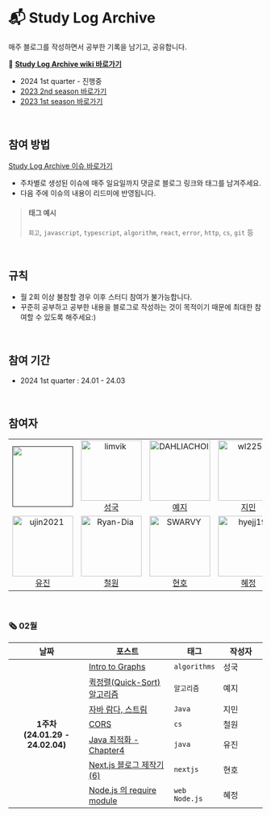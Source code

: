# 📬 Study Log Archive

매주 블로그를 작성하면서 공부한 기록을 남기고, 공유합니다.

🔖 **[Study Log Archive wiki 바로가기](https://github.com/Gamangjum-lihou/study-log-archive/wiki)**
- 2024 1st quarter - 진행중
- [2023 2nd season 바로가기](https://github.com/Gamangjum-lihou/study-log-archive/wiki/2023,-2nd-season)
- [2023 1st season 바로가기](https://github.com/Gamangjum-lihou/study-log-archive/wiki/2023,-1st-season)

<br />

## 참여 방법
[Study Log Archive 이슈 바로가기](https://github.com/Gamangjum-lihou/study-log-archive/issues)
- 주차별로 생성된 이슈에 매주 일요일까지 댓글로 블로그 링크와 태그를 남겨주세요.
- 다음 주에 이슈의 내용이 리드미에 반영됩니다.

> #### 태그 예시
> `회고`, `javascript`, `typescript`, `algorithm`, `react`, `error`, `http`, `cs`, `git` 등 

<br />

## 규칙
- 월 2회 이상 불참할 경우 이후 스터디 참여가 불가능합니다.
- 꾸준히 공부하고 공부한 내용을 블로그로 작성하는 것이 목적이기 때문에 최대한 참여할 수 있도록 해주세요:)

<br />

## 참여 기간
- 2024 1st quarter : 24.01 - 24.03

<br />

## 참여자
<table>
  <tr>
    <td align="center">
      <a href="">
        <img src="" alt="" width="120" />
      </a>
      <br />
      <a href=""></a>
    </td>
    <td align="center">
      <a href="https://github.com/limvik">
        <img src="https://avatars.githubusercontent.com/u/37972432" alt="limvik" width="120" />
      </a>
      <br />
      <a href="https://github.com/limvik">성국</a>
    </td>
    <td align="center">
      <a href="https://github.com/DAHLIACHOI">
        <img src="https://avatars.githubusercontent.com/u/48826098" alt="DAHLIACHOI" width="120" />
      </a>
      <br />
      <a href="https://github.com/DAHLIACHOI">예지</a>
    </td>
    <td align="center">
      <a href="https://github.com/wl2258">
        <img src="https://avatars.githubusercontent.com/u/77067383" alt="wl2258" width="120" />
      </a>
      <br />
      <a href="https://github.com/wl2258">지민</a>
    </td>
  </tr>
  <tr>    
    <td align="center">
      <a href="https://github.com/ujin2021">
        <img src="https://avatars.githubusercontent.com/u/53362054" alt="ujin2021" width="120" />
      </a>
      <br />
      <a href="https://github.com/ujin2021">유진</a>
    </td>
    <td align="center">
      <a href="https://github.com/Ryan-Dia">
        <img src="https://avatars1.githubusercontent.com/u/76567238" alt="Ryan-Dia" width="120" />
      </a>
      <br />
      <a href="https://github.com/Ryan-Dia">철원</a>
    </td>
    <td align="center">
      <a href="https://github.com/SWARVY">
        <img src="https://avatars1.githubusercontent.com/u/53262430" alt="SWARVY" width="120" />
      </a>
      <br />
      <a href="https://github.com/SWARVY">현호</a>
    </td>
    <td align="center">
      <a href="https://github.com/hyejj19">
        <img src="https://avatars.githubusercontent.com/u/89173923" alt="hyejj19" width="120" />
      </a>
      <br />
      <a href="https://github.com/hyejj19">혜정</a>
    </td>
  </tr>
</table>

<br />

### 🗞 02월
<table>
  <thead>
    <tr>
      <th align="center">날짜</th>
      <th align="center">포스트</th>
      <th align="center">태그</th>
      <th align="center" width="70px">작성자</th>
    </tr>
  </thead>
  <tbody>
    <tr>
      <th rowspan=8 align="center">1주차<br />(24.01.29 - 24.02.04)</th>
      <td><a href="https://limvik.github.io/posts/intro-to-graphs/">Intro to Graphs</a></td>
      <td><code>algorithms</code></td>
      <td>성국</td>
    </tr>
    <tr>
      <td><a href="https://dahliachoi.tistory.com/97">퀵정렬(Quick-Sort) 알고리즘</a></td>
      <td><code>알고리즘</code></td>
      <td>예지</td>
    </tr>
    <tr>
      <td><a href="https://ssonzm.tistory.com/48">자바 람다, 스트림</a></td>
      <td><code>Java</code></td>
      <td>지민</td>
    </tr>
    <tr>
      <td><a href="https://html-jc.tistory.com/723">CORS</a></td>
      <td><code>cs</code></td>
      <td>철원</td>
    </tr>
    <tr>
      <td><a href="https://velog.io/@ujin2021/Java-%EC%B5%9C%EC%A0%81%ED%99%94-Chapter4">Java 최적화 - Chapter4</a></td>
      <td><code>java</code></td>
      <td>유진</td>
    </tr>
    <tr>
      <td><a href="https://caffhheiene.vercel.app/posts/detail/20">Next.js 블로그 제작기 (6)</a></td>
      <td><code>nextjs</code></td>
      <td>현호</td>
    </tr>
    <tr>
      <td><a href="https://friedegg556.tistory.com/386">Node.js 의 require module</a></td>
      <td><code>web</code><br /><code>Node.js</code></td>
      <td>혜정</td>
    </tr>
 
</table>
